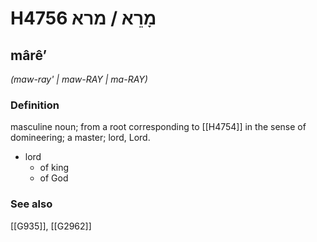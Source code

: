 # H4756 מָרֵא / מרא

## mârêʼ

_(maw-ray' | maw-RAY | ma-RAY)_

### Definition

masculine noun; from a root corresponding to [[H4754]] in the sense of domineering; a master; lord, Lord.

- lord
    - of king
    - of God
### See also

[[G935]], [[G2962]]

